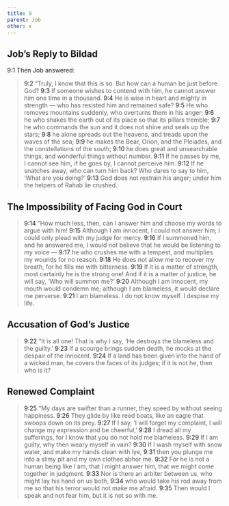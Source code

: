 ```yaml
---
title: 9
parent: Job
other: x
---
```



## Job’s Reply to Bildad 

<a name="9:1">9:1</a> Then Job answered:

> <a name="9:2">9:2</a> “Truly, I know that this is so.
> But how can a human be just before God?
> <a name="9:3">9:3</a> If someone wishes to contend with him,
> he cannot answer him one time in a thousand.
> <a name="9:4">9:4</a> He is wise in heart and mighty in strength — 
> who has resisted him and remained safe?
> <a name="9:5">9:5</a> He who removes mountains suddenly,
> who overturns them in his anger;
> <a name="9:6">9:6</a> he who shakes the earth out of its place
> so that its pillars tremble;
> <a name="9:7">9:7</a> he who commands the sun and it does not shine
> and seals up the stars;
> <a name="9:8">9:8</a> he alone spreads out the heavens,
> and treads upon the waves of the sea;
> <a name="9:9">9:9</a> he makes the Bear, Orion, and the Pleiades,
> and the constellations of the south;
> <a name="9:10">9:10</a> he does great and unsearchable things,
> and wonderful things without number.
> <a name="9:11">9:11</a> If he passes by me, I cannot see him,
> if he goes by, I cannot perceive him.
> <a name="9:12">9:12</a> If he snatches away, who can turn him back?
> Who dares to say to him, ‘What are you doing?’
> <a name="9:13">9:13</a> God does not restrain his anger;
> under him the helpers of Rahab lie crushed.

## The Impossibility of Facing God in Court

> <a name="9:14">9:14</a> “How much less, then, can I answer him
> and choose my words to argue with him!
> <a name="9:15">9:15</a> Although I am innocent,
> I could not answer him;
> I could only plead with my judge for mercy.
> <a name="9:16">9:16</a> If I summoned him, and he answered me,
> I would not believe
> that he would be listening to my voice — 
> <a name="9:17">9:17</a> he who crushes me with a tempest,
> and multiplies my wounds for no reason.
> <a name="9:18">9:18</a> He does not allow me to recover my breath,
> for he fills me with bitterness.
> <a name="9:19">9:19</a> If it is a matter of strength,
> most certainly he is the strong one!
> And if it is a matter of justice,
> he will say, ‘Who will summon me?’
> <a name="9:20">9:20</a> Although I am innocent,
> my mouth would condemn me;
> although I am blameless,
> it would declare me perverse.
> <a name="9:21">9:21</a> I am blameless. I do not know myself.
> I despise my life.

## Accusation of God’s Justice

> <a name="9:22">9:22</a> “It is all one! That is why I say,
> ‘He destroys the blameless and the guilty.’
> <a name="9:23">9:23</a> If a scourge brings sudden death,
> he mocks at the despair of the innocent.
> <a name="9:24">9:24</a> If a land has been given
> into the hand of a wicked man,
> he covers the faces of its judges;
> if it is not he, then who is it?

## Renewed Complaint

> <a name="9:25">9:25</a> “My days are swifter than a runner,
> they speed by without seeing happiness.
> <a name="9:26">9:26</a> They glide by like reed boats,
> like an eagle that swoops down on its prey.
> <a name="9:27">9:27</a> If I say, ‘I will forget my complaint,
> I will change my expression and be cheerful,’
> <a name="9:28">9:28</a> I dread all my sufferings,
> for I know that you do not hold me blameless.
> <a name="9:29">9:29</a> If I am guilty,
> why then weary myself in vain?
> <a name="9:30">9:30</a> If I wash myself with snow water,
> and make my hands clean with lye,
> <a name="9:31">9:31</a> then you plunge me into a slimy pit
> and my own clothes abhor me.
> <a name="9:32">9:32</a> For he is not a human being like I am,
> that I might answer him,
> that we might come together in judgment.
> <a name="9:33">9:33</a> Nor is there an arbiter between us,
> who might lay his hand on us both,
> <a name="9:34">9:34</a> who would take his rod away from me
> so that his terror would not make me afraid.
> <a name="9:35">9:35</a> Then would I speak and not fear him,
> but it is not so with me.